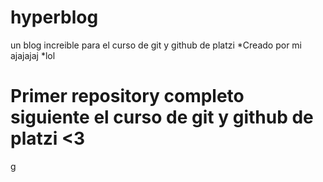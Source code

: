 # hyperblog
un blog increible para el curso de git y github de platzi
*Creado por mi ajajajaj
*lol
# Primer repository completo siguiente el curso de git y github de platzi <3
g
